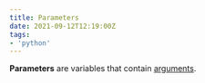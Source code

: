 ```yaml
---
title: Parameters
date: 2021-09-12T12:19:00Z
tags:
- 'python'
---
```


**Parameters** are variables that contain [arguments](20210912122000-arguments.md).
